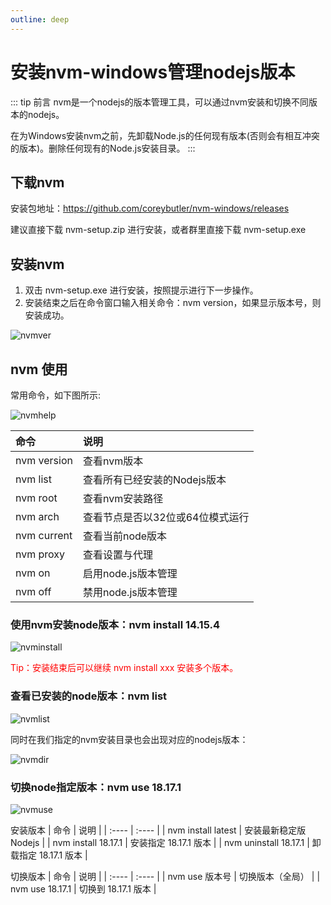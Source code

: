 ```yaml
---
outline: deep
---
```


# 安装nvm-windows管理nodejs版本
::: tip 前言
nvm是一个nodejs的版本管理工具，可以通过nvm安装和切换不同版本的nodejs。

在为Windows安装nvm之前，先卸载Node.js的任何现有版本(否则会有相互冲突的版本)。删除任何现有的Node.js安装目录。
:::
## 下载nvm
安装包地址：https://github.com/coreybutler/nvm-windows/releases

建议直接下载 nvm-setup.zip 进行安装，或者群里直接下载 nvm-setup.exe
## 安装nvm
1. 双击 nvm-setup.exe 进行安装，按照提示进行下一步操作。
2. 安装结束之后在命令窗口输入相关命令：nvm version，如果显示版本号，则安装成功。

![nvmver](https://ossstatic.leiting.com/web/common/docs/images/nvmver.png?v=1)

## nvm 使用
常用命令，如下图所示:

![nvmhelp](https://ossstatic.leiting.com/web/common/docs/images/nvmhelp.png)

| 命令 | 说明 |
| :---- | :---- |
| nvm version | 查看nvm版本 |
| nvm list | 查看所有已经安装的Nodejs版本 |
| nvm root | 查看nvm安装路径 |
| nvm arch | 查看节点是否以32位或64位模式运行 |
| nvm current | 查看当前node版本 |
| nvm proxy | 查看设置与代理 |
| nvm on | 启用node.js版本管理 |
| nvm off | 禁用node.js版本管理 |

### 使用nvm安装node版本：nvm install 14.15.4
![nvminstall](https://ossstatic.leiting.com/web/common/docs/images/nvminstall.png)

<span style="color:red">Tip：安装结束后可以继续 nvm install xxx 安装多个版本。</span>

### 查看已安装的node版本：nvm list
![nvmlist](https://ossstatic.leiting.com/web/common/docs/images/nvmlist.png)

同时在我们指定的nvm安装目录也会出现对应的nodejs版本：

![nvmdir](https://ossstatic.leiting.com/web/common/docs/images/nvmdir.png)

### 切换node指定版本：nvm use 18.17.1
![nvmuse](https://ossstatic.leiting.com/web/common/docs/images/nvmuse18.17.1.png)

安装版本
| 命令 | 说明 |
| :---- | :---- |
| nvm install latest | 安装最新稳定版Nodejs |
| nvm install 18.17.1 | 安装指定 18.17.1 版本 |
| nvm uninstall 18.17.1 | 卸载指定 18.17.1 版本 |

切换版本
| 命令 | 说明 |
| :---- | :---- |
| nvm use 版本号 | 切换版本（全局） |
| nvm use 18.17.1 | 切换到 18.17.1 版本 |